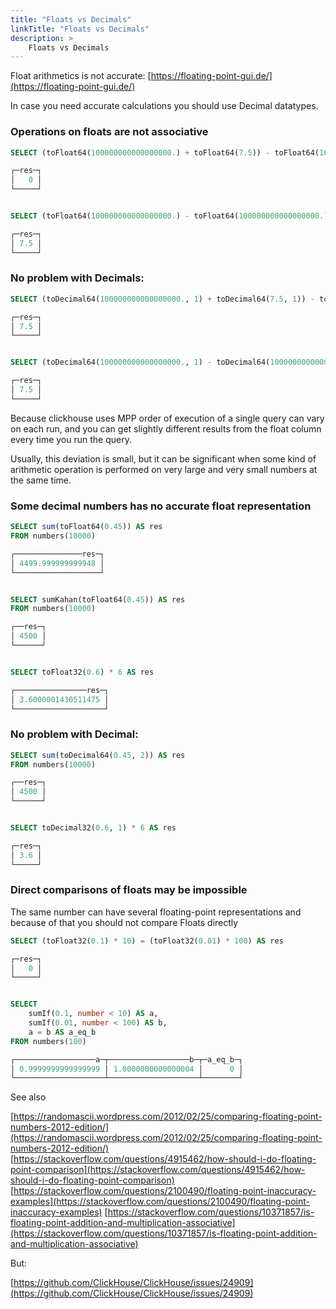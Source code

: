 ```yaml
---
title: "Floats vs Decimals"
linkTitle: "Floats vs Decimals"
description: >
    Floats vs Decimals
---
```

Float arithmetics is not accurate: [https://floating-point-gui.de/](https://floating-point-gui.de/)

In case you need accurate calculations you should use Decimal datatypes.

### Operations on floats are not associative

```sql
SELECT (toFloat64(100000000000000000.) + toFloat64(7.5)) - toFloat64(100000000000000000.) AS res

┌─res─┐
│   0 │
└─────┘


SELECT (toFloat64(100000000000000000.) - toFloat64(100000000000000000.)) + toFloat64(7.5) AS res

┌─res─┐
│ 7.5 │
└─────┘
```

### No problem with Decimals:

```sql
SELECT (toDecimal64(100000000000000000., 1) + toDecimal64(7.5, 1)) - toDecimal64(100000000000000000., 1) AS res

┌─res─┐
│ 7.5 │
└─────┘


SELECT (toDecimal64(100000000000000000., 1) - toDecimal64(100000000000000000., 1)) + toDecimal64(7.5, 1) AS res

┌─res─┐
│ 7.5 │
└─────┘
```


Because clickhouse uses MPP order of execution of a single query can vary on each run, and you can get slightly different results from the float column every time you run the query.

Usually, this deviation is small, but it can be significant when some kind of arithmetic operation is performed on very large and very small numbers at the same time.


### Some decimal numbers has no accurate float representation

```sql
SELECT sum(toFloat64(0.45)) AS res
FROM numbers(10000)

┌───────────────res─┐
│ 4499.999999999948 │
└───────────────────┘


SELECT sumKahan(toFloat64(0.45)) AS res
FROM numbers(10000)

┌──res─┐
│ 4500 │
└──────┘


SELECT toFloat32(0.6) * 6 AS res

┌────────────────res─┐
│ 3.6000001430511475 │
└────────────────────┘

```

### No problem with Decimal:

```sql
SELECT sum(toDecimal64(0.45, 2)) AS res
FROM numbers(10000)

┌──res─┐
│ 4500 │
└──────┘


SELECT toDecimal32(0.6, 1) * 6 AS res

┌─res─┐
│ 3.6 │
└─────┘
```

### Direct comparisons of floats may be impossible

The same number can have several floating-point representations and because of that you should not compare Floats directly

```sql
SELECT (toFloat32(0.1) * 10) = (toFloat32(0.01) * 100) AS res

┌─res─┐
│   0 │
└─────┘


SELECT
    sumIf(0.1, number < 10) AS a,
    sumIf(0.01, number < 100) AS b,
    a = b AS a_eq_b
FROM numbers(100)

┌──────────────────a─┬──────────────────b─┬─a_eq_b─┐
│ 0.9999999999999999 │ 1.0000000000000004 │      0 │
└────────────────────┴────────────────────┴────────┘
```

See also

[https://randomascii.wordpress.com/2012/02/25/comparing-floating-point-numbers-2012-edition/](https://randomascii.wordpress.com/2012/02/25/comparing-floating-point-numbers-2012-edition/)
[https://stackoverflow.com/questions/4915462/how-should-i-do-floating-point-comparison](https://stackoverflow.com/questions/4915462/how-should-i-do-floating-point-comparison)
[https://stackoverflow.com/questions/2100490/floating-point-inaccuracy-examples](https://stackoverflow.com/questions/2100490/floating-point-inaccuracy-examples)
[https://stackoverflow.com/questions/10371857/is-floating-point-addition-and-multiplication-associative](https://stackoverflow.com/questions/10371857/is-floating-point-addition-and-multiplication-associative)

But:

[https://github.com/ClickHouse/ClickHouse/issues/24909](https://github.com/ClickHouse/ClickHouse/issues/24909)
